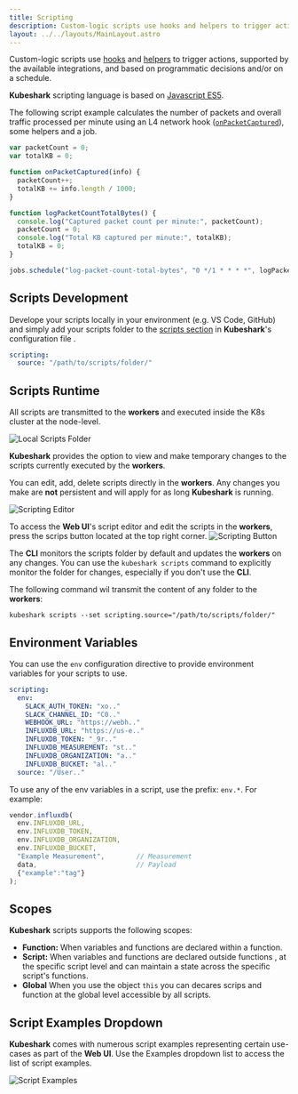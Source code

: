 ```yaml
---
title: Scripting
description: Custom-logic scripts use hooks and helpers to trigger actions, supported by the available integrations, and based on programmatic decisions and/or on a schedule.
layout: ../../layouts/MainLayout.astro
---
```


Custom-logic scripts use [hooks](/en/automation_hooks) and [helpers](/en/automation_helpers) to trigger actions, supported by the available integrations, and based on programmatic decisions and/or on a schedule.

**Kubeshark** scripting language is based on [Javascript ES5](https://262.ecma-international.org/5.1/).

The following script example calculates the number of packets and overall traffic processed per minute using an L4 network hook ([`onPacketCaptured`](/en/automation_hooks#onpacketcapturedinfo-object)), some helpers and a job.

```js
var packetCount = 0;
var totalKB = 0;

function onPacketCaptured(info) {
  packetCount++;
  totalKB += info.length / 1000;
}

function logPacketCountTotalBytes() {
  console.log("Captured packet count per minute:", packetCount);
  packetCount = 0;
  console.log("Total KB captured per minute:", totalKB);
  totalKB = 0;
}

jobs.schedule("log-packet-count-total-bytes", "0 */1 * * * *", logPacketCountTotalBytes);
```

## Scripts Development

Develope your scripts locally in your environment (e.g. VS Code, GitHub) and simply add your scripts folder to the [scripts section](/en/config#scripts) in **Kubeshark**'s configuration file .

```yaml
scripting:
  source: "/path/to/scripts/folder/"
```

## Scripts Runtime

All scripts are transmitted to the **workers** and executed inside the K8s cluster at the node-level.

![Local Scripts Folder](/local-scripts-folder.png)

**Kubeshark** provides the option to view and make temporary changes to the scripts currently executed by the **workers**.

You can edit, add, delete scripts directly in the **workers**. Any changes you make are **not** persistent and will apply for as long **Kubeshark** is running.

![Scripting Editor](/script-editor.png)

To access the **Web UI**'s script editor and edit the scripts in the **workers**, press the scrips button located at the top right corner.
![Scripting Button](/scripting-button.png)

The **CLI** monitors the scripts folder by default and updates the **workers** on any changes. You can use the `kubeshark scripts` command to explicitly monitor the folder for changes, especially if you don't use the **CLI**.

The following command wil transmit the content of any folder to the **workers**:

```shell
kubeshark scripts --set scripting.source="/path/to/scripts/folder/"
```


## Environment Variables

You can use the `env` configuration directive to provide environment variables for your scripts to use.

```yaml
scripting:
  env:
    SLACK_AUTH_TOKEN: "xo.."
    SLACK_CHANNEL_ID: "C0.."
    WEBHOOK_URL: "https://webh.."
    INFLUXDB_URL: "https://us-e.."
    INFLUXDB_TOKEN: "_9r.."
    INFLUXDB_MEASUREMENT: "st.."
    INFLUXDB_ORGANIZATION: "a.."
    INFLUXDB_BUCKET: "al.."
  source: "/User.."
```

To use any of the env variables in a script, use the prefix: `env.*`. For example:

```js
vendor.influxdb(
  env.INFLUXDB_URL,
  env.INFLUXDB_TOKEN,
  env.INFLUXDB_ORGANIZATION,
  env.INFLUXDB_BUCKET,
  "Example Measurement",        // Measurement
  data,                         // Payload
  {"example":"tag"}
);
```

## Scopes

**Kubeshark** scripts supports the following scopes:

- **Function:** When variables and functions are declared within a function.
- **Script:** When variables and functions are declared outside functions , at the specific script level and can maintain a state across the specific script's functions.
- **Global** When you use the object `this` you can decares scrips and function at the global level accessible by all scripts.

## Script Examples Dropdown

**Kubeshark** comes with numerous script examples representing certain use-cases as part of the **Web UI**. Use the Examples dropdown list to access the list of script examples.

![Script Examples](/script-examples.png)
